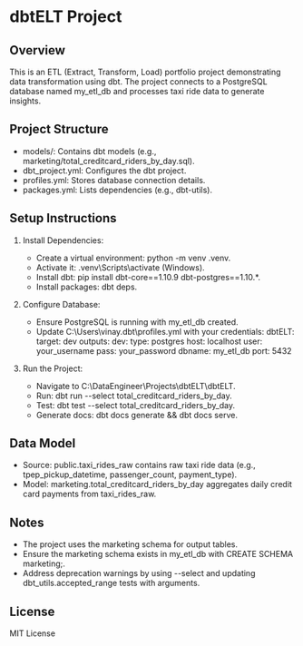 # dbtELT Project

## Overview
This is an ETL (Extract, Transform, Load) portfolio project demonstrating data transformation using dbt. The project connects to a PostgreSQL database named my_etl_db and processes taxi ride data to generate insights.

## Project Structure
- models/: Contains dbt models (e.g., marketing/total_creditcard_riders_by_day.sql).
- dbt_project.yml: Configures the dbt project.
- profiles.yml: Stores database connection details.
- packages.yml: Lists dependencies (e.g., dbt-utils).

## Setup Instructions
1. Install Dependencies:
   - Create a virtual environment: python -m venv .venv.
   - Activate it: .venv\Scripts\activate (Windows).
   - Install dbt: pip install dbt-core==1.10.9 dbt-postgres==1.10.*.
   - Install packages: dbt deps.

2. Configure Database:
   - Ensure PostgreSQL is running with my_etl_db created.
   - Update C:\Users\vinay\.dbt\profiles.yml with your credentials:
     dbtELT:
       target: dev
       outputs:
         dev:
           type: postgres
           host: localhost
           user: your_username
           pass: your_password
           dbname: my_etl_db
           port: 5432

3. Run the Project:
   - Navigate to C:\DataEngineer\Projects\dbtELT\dbtELT.
   - Run: dbt run --select total_creditcard_riders_by_day.
   - Test: dbt test --select total_creditcard_riders_by_day.
   - Generate docs: dbt docs generate && dbt docs serve.

## Data Model
- Source: public.taxi_rides_raw contains raw taxi ride data (e.g., tpep_pickup_datetime, passenger_count, payment_type).
- Model: marketing.total_creditcard_riders_by_day aggregates daily credit card payments from taxi_rides_raw.

## Notes
- The project uses the marketing schema for output tables.
- Ensure the marketing schema exists in my_etl_db with CREATE SCHEMA marketing;.
- Address deprecation warnings by using --select and updating dbt_utils.accepted_range tests with arguments.

## License
MIT License
